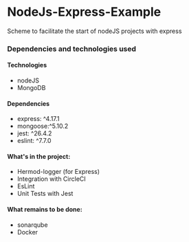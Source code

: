 # NodeJs-Express-Example
Scheme to facilitate the start of nodeJS projects with express

### Dependencies and technologies used

#### Technologies
- nodeJS
- MongoDB

#### Dependencies
- express: ^4.17.1
- mongoose:^5.10.2
- jest: ^26.4.2
- eslint: ^7.7.0

#### What's in the project:
- Hermod-logger (for Express)
- Integration with CircleCI
- EsLint
- Unit Tests with Jest


#### What remains to be done:
- sonarqube
- Docker